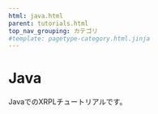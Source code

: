 ```yaml
---
html: java.html
parent: tutorials.html
top_nav_grouping: カテゴリ
#template: pagetype-category.html.jinja
---
```

# Java

JavaでのXRPLチュートリアルです。
